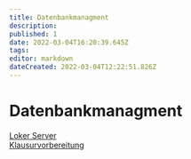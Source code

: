 ```yaml
---
title: Datenbankmanagment
description: 
published: 1
date: 2022-03-04T16:20:39.645Z
tags: 
editor: markdown
dateCreated: 2022-03-04T12:22:51.826Z
---
```


# Datenbankmanagment
[Loker Server](/fom/semester-2/datenbankmanagement/server_installieren.md)  
[Klausurvorbereitung](/fom/semester-2/datenbankmanagement/klausurvorbereitung)


